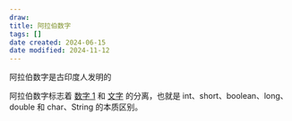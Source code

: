 ```yaml
---
draw:
title: 阿拉伯数字
tags: []
date created: 2024-06-15
date modified: 2024-11-12
---
```


阿拉伯数字是古印度人发明的

<!-- more -->

阿拉伯数字标志着 [数字 1](数字%201.md) 和 [文字](2%20第二大脑/1%20宇宙概念树/形式科学、数学科学/数学/文字.md) 的分离，也就是 int、short、boolean、long、double 和 char、String 的本质区别。
